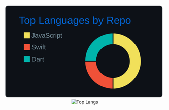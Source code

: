 <div align=center>
    
![](https://raw.githubusercontent.com/Heeeesung/Heeeesung/main/profile-summary-card-output/github_dark/1-repos-per-language.svg)
![Top Langs](https://github-readme-stats.vercel.app/api/top-langs/?username=Heeeesung&layout=compact)
    
</div>
